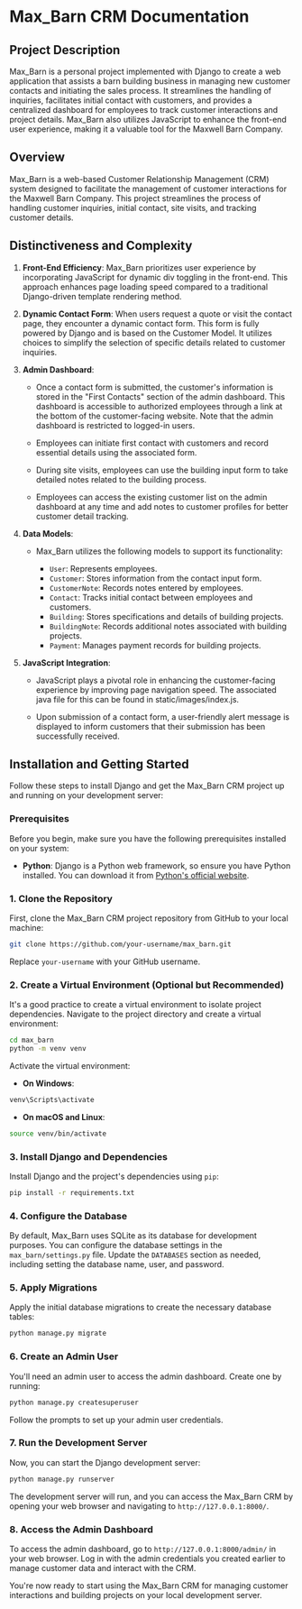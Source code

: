 # Max_Barn CRM Documentation

## Project Description

Max_Barn is a personal project implemented with Django to create a web application that assists a barn building business in managing new customer contacts and initiating the sales process. It streamlines the handling of inquiries, facilitates initial contact with customers, and provides a centralized dashboard for employees to track customer interactions and project details. Max_Barn also utilizes JavaScript to enhance the front-end user experience, making it a valuable tool for the Maxwell Barn Company.

## Overview

Max_Barn is a web-based Customer Relationship Management (CRM) system designed to facilitate the management of customer interactions for the Maxwell Barn Company. This project streamlines the process of handling customer inquiries, initial contact, site visits, and tracking customer details.

## Distinctiveness and Complexity

1. **Front-End Efficiency**: Max_Barn prioritizes user experience by incorporating JavaScript for dynamic div toggling in the front-end. This approach enhances page loading speed compared to a traditional Django-driven template rendering method.

2. **Dynamic Contact Form**: When users request a quote or visit the contact page, they encounter a dynamic contact form. This form is fully powered by Django and is based on the Customer Model. It utilizes choices to simplify the selection of specific details related to customer inquiries.

3. **Admin Dashboard**:

   - Once a contact form is submitted, the customer's information is stored in the "First Contacts" section of the admin dashboard. This dashboard is accessible to authorized employees through a link at the bottom of the customer-facing website. Note that the admin dashboard is restricted to logged-in users.

   - Employees can initiate first contact with customers and record essential details using the associated form.

   - During site visits, employees can use the building input form to take detailed notes related to the building process.

   - Employees can access the existing customer list on the admin dashboard at any time and add notes to customer profiles for better customer detail tracking.

4. **Data Models**:

   - Max_Barn utilizes the following models to support its functionality:

     - `User`: Represents employees.
     - `Customer`: Stores information from the contact input form.
     - `CustomerNote`: Records notes entered by employees.
     - `Contact`: Tracks initial contact between employees and customers.
     - `Building`: Stores specifications and details of building projects.
     - `BuildingNote`: Records additional notes associated with building projects.
     - `Payment`: Manages payment records for building projects.

5. **JavaScript Integration**:

   - JavaScript plays a pivotal role in enhancing the customer-facing experience by improving page navigation speed. The associated java file for this can be found in static/images/index.js.

   - Upon submission of a contact form, a user-friendly alert message is displayed to inform customers that their submission has been successfully received.

## Installation and Getting Started

Follow these steps to install Django and get the Max_Barn CRM project up and running on your development server:

### Prerequisites

Before you begin, make sure you have the following prerequisites installed on your system:

- **Python**: Django is a Python web framework, so ensure you have Python installed. You can download it from [Python's official website](https://www.python.org/downloads/).

### 1. Clone the Repository

First, clone the Max_Barn CRM project repository from GitHub to your local machine:

```bash
git clone https://github.com/your-username/max_barn.git
```

Replace `your-username` with your GitHub username.

### 2. Create a Virtual Environment (Optional but Recommended)

It's a good practice to create a virtual environment to isolate project dependencies. Navigate to the project directory and create a virtual environment:

```bash
cd max_barn
python -m venv venv
```

Activate the virtual environment:

- **On Windows**:

```bash
venv\Scripts\activate
```

- **On macOS and Linux**:

```bash
source venv/bin/activate
```

### 3. Install Django and Dependencies

Install Django and the project's dependencies using `pip`:

```bash
pip install -r requirements.txt
```

### 4. Configure the Database

By default, Max_Barn uses SQLite as its database for development purposes. You can configure the database settings in the `max_barn/settings.py` file. Update the `DATABASES` section as needed, including setting the database name, user, and password.

### 5. Apply Migrations

Apply the initial database migrations to create the necessary database tables:

```bash
python manage.py migrate
```

### 6. Create an Admin User

You'll need an admin user to access the admin dashboard. Create one by running:

```bash
python manage.py createsuperuser
```

Follow the prompts to set up your admin user credentials.

### 7. Run the Development Server

Now, you can start the Django development server:

```bash
python manage.py runserver
```

The development server will run, and you can access the Max_Barn CRM by opening your web browser and navigating to `http://127.0.0.1:8000/`.

### 8. Access the Admin Dashboard

To access the admin dashboard, go to `http://127.0.0.1:8000/admin/` in your web browser. Log in with the admin credentials you created earlier to manage customer data and interact with the CRM.

You're now ready to start using the Max_Barn CRM for managing customer interactions and building projects on your local development server.